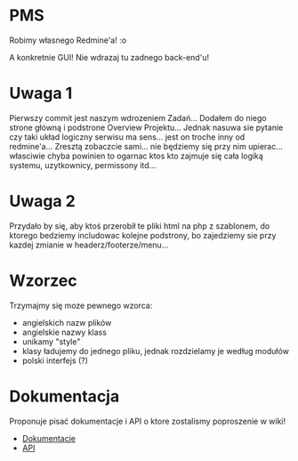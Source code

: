 PMS
===

Robimy własnego Redmine'a! :o

A konkretnie GUI! Nie wdrazaj tu zadnego back-end'u!

Uwaga 1
=======

Pierwszy commit jest naszym wdrozeniem Zadań... Dodałem do niego strone główną i podstrone Overview Projektu... Jednak nasuwa sie pytanie czy taki układ logiczny serwisu ma sens... jest on troche inny od redmine'a... Zresztą zobaczcie sami... nie będziemy się przy nim upierac... własciwie chyba powinien to ogarnac ktos kto zajmuje się cała logiką systemu, uzytkownicy, permissony itd...

Uwaga 2
=======

Przydało by się, aby ktoś przerobił te pliki html na php z szablonem, do ktorego bedziemy includowac kolejne podstrony, bo zajedziemy sie przy kazdej zmianie w headerz/footerze/menu...

Wzorzec
=======

Trzymajmy się moze pewnego wzorca:
* angielskich nazw plików 
* angielskie nazwy klass
* unikamy "style"
* klasy ładujemy do jednego pliku, jednak rozdzielamy je według modułów
* polski interfejs (?)

Dokumentacja
============

Proponuje pisać dokumentacje i API o ktore zostalismy poproszenie w wiki!
* [Dokumentacje](https://github.com/Xawier/PMS/wiki/Dokumentacja)
* [API](https://github.com/Xawier/PMS/wiki/API)

